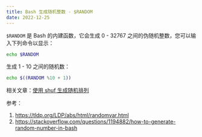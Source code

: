 ```yaml
---
title: Bash 生成随机整数 - $RANDOM
date: 2022-12-25
---
```


`$RANDOM` 是 Bash 的内建函数，它会生成 0 - 32767 之间的伪随机整数，您可以输入下列命令以显示：

```bash
echo $RANDOM
```

生成 1 - 10 之间的随机数：

```bash
echo $((RANDOM %10 + 1))
```

相关文章：[使用 shuf 生成随机排列](/shuf)

参考：

1. https://tldp.org/LDP/abs/html/randomvar.html
2. https://stackoverflow.com/questions/1194882/how-to-generate-random-number-in-bash
